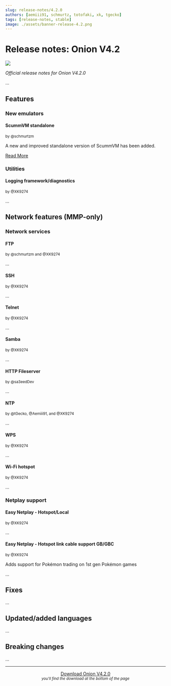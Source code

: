 ```yaml
---
slug: release-notes/4.2.0
authors: [aemiii91, schmurtz, totofaki, xk, tgecko]
tags: [release-notes, stable]
image: ./assets/banner-release-4.2.png
---
```



# Release notes: Onion V4.2

<img src={assets.image} />

*Official release notes for Onion V4.2.0*

...

<Truncate />


## Features

### New emulators

#### ScummVM standalone
<sup>

by @schmurtzm

</sup>

A new and improved standalone version of ScummVM has been added.

[Read More](/docs/emulators/scummvm)


### Utilities

#### Logging framework/diagnostics
<sup>

by @XK9274

</sup>

...


## Network features (MMP-only)

### Network services

#### FTP
<sup>

by @schmurtzm and @XK9274

</sup>

...

#### SSH
<sup>

by @XK9274

</sup>

...

#### Telnet
<sup>

by @XK9274

</sup>

...

#### Samba
<sup>

by @XK9274

</sup>

...

#### HTTP Fileserver
<sup>

by @sa3eedDev

</sup>

...

#### NTP
<sup>

by @tGecko, @Aemiii91, and @XK9274

</sup>

...

#### WPS
<sup>

by @XK9274

</sup>

...

#### Wi-Fi hotspot
<sup>

by @XK9274

</sup>

...


### Netplay support

#### Easy Netplay - Hotspot/Local
<sup>

by @XK9274

</sup>

...

#### Easy Netplay - Hotspot link cable support GB/GBC
<sup>

by @XK9274

</sup>

Adds support for Pokémon trading on 1st gen Pokémon games

...


## Fixes

...

## Updated/added languages

...

## Breaking changes

...

---

<p align="center">
<a href="https://github.com/OnionUI/Onion/releases/tag/v4.2.0" class="button button--primary button--lg">Download Onion V4.2.0</a><br/>
<small><i>you'll find the download at the bottom of the page</i></small>
</p>
